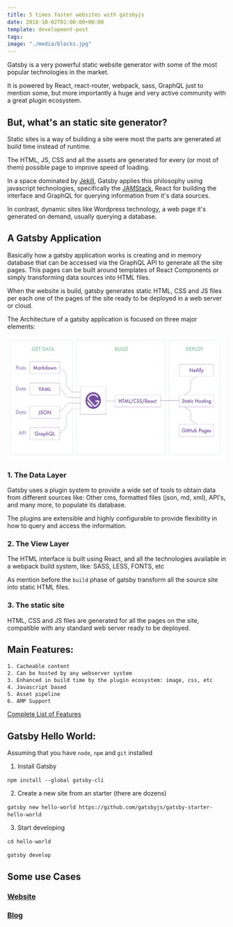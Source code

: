 ```yaml
---
title: 5 times faster websites with gatsbyjs
date: 2018-10-02T01:00:00+00:00
template: development-post
tags: 
image: "./media/blocks.jpg"
---
```


Gatsby is a very powerful static website generator with some of the most popular technologies in the market.

It is powered by React, react-router, webpack, sass, GraphQL just to mention some, but more importantly a huge and very active community with a great plugin ecosystem.

## But, what's an static site generator?

Static sites is a way of building a site were most the parts are generated at build time instead of runtime.

The HTML, JS, CSS and all the assets are generated for every (or most of them) possible page to improve speed of loading.

In a space dominated by [Jekill](https://jekyllrb.com/),  Gatsby applies this philosophy using javascript technologies, specifically the [JAMStack](https://jamstack.org/), React for building the interface and GraphQL for querying information from it's data sources.

In contrast, dynamic sites like Wordpress technology, a web page it's generated on demand, usually querying a database.  


## A Gatsby Application

Basically how a gatsby application works is creating and in memory database that can be accessed via the GraphQL API to generate all the site pages.
This pages can be built around templates of React Components or simply transforming data sources into HTML files.

When the website is build, gatsby generates static HTML, CSS and JS files per each one of the pages of the site ready to be deployed in a web server or cloud.
 
The Architecture of a gatsby application is focused on three major elements:
 

![gatsby architecture](./media/gatsby.png)

### 1. The Data Layer

Gatsby uses a plugin system to provide a wide set of tools to obtain data from different sources like: Other cms, formatted files (json, md, xml), API's, and many more, to populate its database.

The plugins are extensible and highly configurable to provide flexibility in how to query and access the information.

### 2. The View Layer

The HTML interface is built using React, and all the technologies available in a webpack build system, like: SASS, LESS, FONTS, etc

As mention before the `build` phase of gatsby transform all the source site into static HTML files.

### 3. The static site

HTML, CSS and JS files are generated for all the pages on the site, compatible with any standard web server ready to be deployed.

## Main Features:
    
    1. Cacheable content
    2. Can be hosted by any webserver system
    3. Enhanced in build time by the plugin ecosystem: image, css, etc
    4. Javascript based
    5. Asset pipeline 
    6. AMP Support

[Complete List of Features](https://www.gatsbyjs.org/features/)

## Gatsby Hello World:

Assuming that you have `node`, `npm` and `git` installed

1. Install Gatsby

`npm install --global gatsby-cli`

2. Create a new site from an starter (there are dozens)

`gatsby new hello-world https://github.com/gatsbyjs/gatsby-starter-hello-world`

3. Start developing

`cd hello-world`

`gatsby develop`


## Some use Cases

### [Website](https://github.com/cobuildlab/cobuildlab-web)

### [Blog](https://github.com/workinblocks/workinblocks-website)

